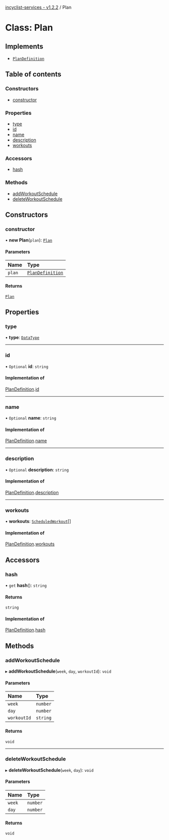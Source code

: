 [incyclist-services - v1.2.2](../README.md) / Plan

# Class: Plan

## Implements

- [`PlanDefinition`](../interfaces/PlanDefinition.md)

## Table of contents

### Constructors

- [constructor](Plan.md#constructor)

### Properties

- [type](Plan.md#type)
- [id](Plan.md#id)
- [name](Plan.md#name)
- [description](Plan.md#description)
- [workouts](Plan.md#workouts)

### Accessors

- [hash](Plan.md#hash)

### Methods

- [addWorkoutSchedule](Plan.md#addworkoutschedule)
- [deleteWorkoutSchedule](Plan.md#deleteworkoutschedule)

## Constructors

### constructor

• **new Plan**(`plan`): [`Plan`](Plan.md)

#### Parameters

| Name | Type |
| :------ | :------ |
| `plan` | [`PlanDefinition`](../interfaces/PlanDefinition.md) |

#### Returns

[`Plan`](Plan.md)

## Properties

### type

• **type**: [`DataType`](../README.md#datatype)

___

### id

• `Optional` **id**: `string`

#### Implementation of

[PlanDefinition](../interfaces/PlanDefinition.md).[id](../interfaces/PlanDefinition.md#id)

___

### name

• `Optional` **name**: `string`

#### Implementation of

[PlanDefinition](../interfaces/PlanDefinition.md).[name](../interfaces/PlanDefinition.md#name)

___

### description

• `Optional` **description**: `string`

#### Implementation of

[PlanDefinition](../interfaces/PlanDefinition.md).[description](../interfaces/PlanDefinition.md#description)

___

### workouts

• **workouts**: [`ScheduledWorkout`](../interfaces/ScheduledWorkout.md)[]

#### Implementation of

[PlanDefinition](../interfaces/PlanDefinition.md).[workouts](../interfaces/PlanDefinition.md#workouts)

## Accessors

### hash

• `get` **hash**(): `string`

#### Returns

`string`

#### Implementation of

[PlanDefinition](../interfaces/PlanDefinition.md).[hash](../interfaces/PlanDefinition.md#hash)

## Methods

### addWorkoutSchedule

▸ **addWorkoutSchedule**(`week`, `day`, `workoutId`): `void`

#### Parameters

| Name | Type |
| :------ | :------ |
| `week` | `number` |
| `day` | `number` |
| `workoutId` | `string` |

#### Returns

`void`

___

### deleteWorkoutSchedule

▸ **deleteWorkoutSchedule**(`week`, `day`): `void`

#### Parameters

| Name | Type |
| :------ | :------ |
| `week` | `number` |
| `day` | `number` |

#### Returns

`void`
